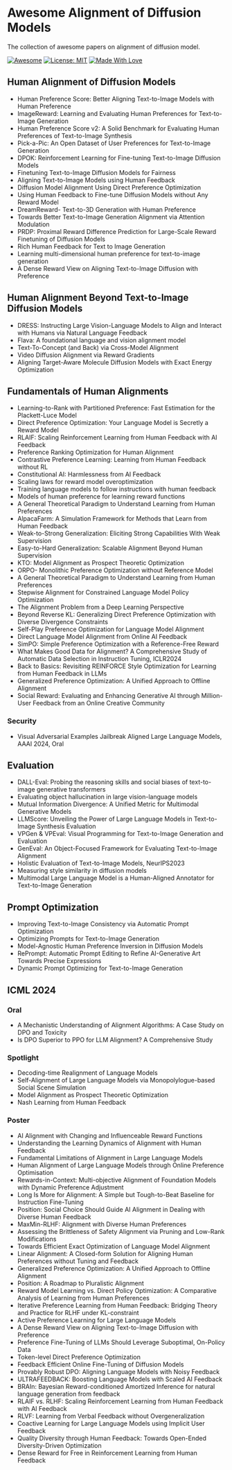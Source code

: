 # Awesome Alignment of Diffusion Models

The collection of awesome papers on alignment of diffusion model.

[![Awesome](https://cdn.rawgit.com/sindresorhus/awesome/d7305f38d29fed78fa85652e3a63e154dd8e8829/media/badge.svg)](https://github.com/zeke-xie/awesome-alignment-of-diffusion-models)
[![License: MIT](https://img.shields.io/badge/License-MIT-green.svg)](https://opensource.org/licenses/MIT)
[![Made With Love](https://img.shields.io/badge/Made%20With-Love-red.svg)](https://github.com/chetanraj/awesome-github-badges)

## Human Alignment of Diffusion Models

* Human Preference Score: Better Aligning Text-to-Image Models with Human Preference
* ImageReward: Learning and Evaluating Human Preferences for Text-to-Image Generation
* Human Preference Score v2: A Solid Benchmark for Evaluating Human Preferences of Text-to-Image Synthesis
* Pick-a-Pic: An Open Dataset of User Preferences for Text-to-Image Generation
* DPOK: Reinforcement Learning for Fine-tuning Text-to-Image Diffusion Models
* Finetuning Text-to-Image Diffusion Models for Fairness
* Aligning Text-to-Image Models using Human Feedback
* Diffusion Model Alignment Using Direct Preference Optimization
* Using Human Feedback to Fine-tune Diffusion Models without Any Reward Model
* DreamReward- Text-to-3D Generation with Human Preference
* Towards Better Text-to-Image Generation Alignment via Attention Modulation
* PRDP: Proximal Reward Difference Prediction for Large-Scale Reward Finetuning of Diffusion Models
* Rich Human Feedback for Text to Image Generation
* Learning multi-dimensional human preference for text-to-image generation
* A Dense Reward View on Aligning Text-to-Image Diffusion with Preference
  
## Human Alignment Beyond Text-to-Image Diffusion Models 

* DRESS: Instructing Large Vision-Language Models to Align and Interact with Humans via Natural Language Feedback
* Flava: A foundational language and vision alignment model
* Text-To-Concept (and Back) via Cross-Model Alignment
* Video Diffusion Alignment via Reward Gradients
* Aligning Target-Aware Molecule Diffusion Models with Exact Energy Optimization

## Fundamentals of Human Alignments

* Learning-to-Rank with Partitioned Preference: Fast Estimation for the Plackett-Luce Model
* Direct Preference Optimization: Your Language Model is Secretly a Reward Model
* RLAIF: Scaling Reinforcement Learning from Human Feedback with AI Feedback
* Preference Ranking Optimization for Human Alignment
* Contrastive Preference Learning: Learning from Human Feedback without RL
* Constitutional AI: Harmlessness from AI Feedback
* Scaling laws for reward model overoptimization
* Training language models to follow instructions with human feedback
* Models of human preference for learning reward functions
* A General Theoretical Paradigm to Understand Learning from Human Preferences
* AlpacaFarm: A Simulation Framework for Methods that Learn from Human Feedback
* Weak-to-Strong Generalization: Eliciting Strong Capabilities With Weak Supervision
* Easy-to-Hard Generalization: Scalable Alignment Beyond Human Supervision
* KTO: Model Alignment as Prospect Theoretic Optimization
* ORPO- Monolithic Preference Optimization without Reference Model
* A General Theoretical Paradigm to Understand Learning from Human Preferences
* Stepwise Alignment for Constrained Language Model Policy Optimization
* The Alignment Problem from a Deep Learning Perspective
* Beyond Reverse KL: Generalizing Direct Preference Optimization with Diverse Divergence Constraints
* Self-Play Preference Optimization for Language Model Alignment
* Direct Language Model Alignment from Online AI Feedback
* SimPO: Simple Preference Optimization with a Reference-Free Reward
* What Makes Good Data for Alignment? A Comprehensive Study of Automatic Data Selection in Instruction Tuning, ICLR2024
* Back to Basics: Revisiting REINFORCE Style Optimization for Learning from Human Feedback in LLMs
* Generalized Preference Optimization: A Unified Approach to Offline Alignment
* Social Reward: Evaluating and Enhancing Generative AI through Million-User Feedback from an Online Creative Community
  
### Security
* Visual Adversarial Examples Jailbreak Aligned Large Language Models, AAAI 2024, Oral
  
## Evaluation

* DALL-Eval: Probing the reasoning skills and social biases of text-to-image generative transformers
* Evaluating object hallucination in large vision-language models
* Mutual Information Divergence: A Unified Metric for Multimodal Generative Models
* LLMScore: Unveiling the Power of Large Language Models in Text-to-Image Synthesis Evaluation
* VPGen & VPEval: Visual Programming for Text-to-Image Generation and Evaluation
* GenEval: An Object-Focused Framework for Evaluating Text-to-Image Alignment
* Holistic Evaluation of Text-to-Image Models, NeurIPS2023
* Measuring style similarity in diffusion models
* Multimodal Large Language Model is a Human-Aligned Annotator for Text-to-Image Generation

## Prompt Optimization
* Improving Text-to-Image Consistency via Automatic Prompt Optimization
* Optimizing Prompts for Text-to-Image Generation
* Model-Agnostic Human Preference Inversion in Diffusion Models
* RePrompt: Automatic Prompt Editing to Refine AI-Generative Art Towards Precise Expressions
* Dynamic Prompt Optimizing for Text-to-Image Generation
 

## ICML 2024
### Oral
* A Mechanistic Understanding of Alignment Algorithms: A Case Study on DPO and Toxicity
* Is DPO Superior to PPO for LLM Alignment? A Comprehensive Study

### Spotlight
* Decoding-time Realignment of Language Models
* Self-Alignment of Large Language Models via Monopolylogue-based Social Scene Simulation
* Model Alignment as Prospect Theoretic Optimization
* Nash Learning from Human Feedback

### Poster
* AI Alignment with Changing and Influenceable Reward Functions
* Understanding the Learning Dynamics of Alignment with Human Feedback
* Fundamental Limitations of Alignment in Large Language Models
* Human Alignment of Large Language Models through Online Preference Optimisation
* Rewards-in-Context: Multi-objective Alignment of Foundation Models with Dynamic Preference Adjustment
* Long Is More for Alignment: A Simple but Tough-to-Beat Baseline for Instruction Fine-Tuning
* Position: Social Choice Should Guide AI Alignment in Dealing with Diverse Human Feedback
* MaxMin-RLHF: Alignment with Diverse Human Preferences
* Assessing the Brittleness of Safety Alignment via Pruning and Low-Rank Modifications
* Towards Efficient Exact Optimization of Language Model Alignment
* Linear Alignment: A Closed-form Solution for Aligning Human Preferences without Tuning and Feedback
* Generalized Preference Optimization: A Unified Approach to Offline Alignment
* Position: A Roadmap to Pluralistic Alignment
* Reward Model Learning vs. Direct Policy Optimization: A Comparative Analysis of Learning from Human Preferences
* Iterative Preference Learning from Human Feedback: Bridging Theory and Practice for RLHF under KL-constraint
* Active Preference Learning for Large Language Models
* A Dense Reward View on Aligning Text-to-Image Diffusion with Preference
* Preference Fine-Tuning of LLMs Should Leverage Suboptimal, On-Policy Data
* Token-level Direct Preference Optimization
* Feedback Efficient Online Fine-Tuning of Diffusion Models
* Provably Robust DPO: Aligning Language Models with Noisy Feedback
* ULTRAFEEDBACK: Boosting Language Models with Scaled AI Feedback
* BRAIn: Bayesian Reward-conditioned Amortized Inference for natural language generation from feedback
* RLAIF vs. RLHF: Scaling Reinforcement Learning from Human Feedback with AI Feedback
* RLVF: Learning from Verbal Feedback without Overgeneralization
* Coactive Learning for Large Language Models using Implicit User Feedback
* Quality Diversity through Human Feedback: Towards Open-Ended Diversity-Driven Optimization
* Dense Reward for Free in Reinforcement Learning from Human Feedback
